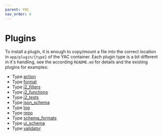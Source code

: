 ```yaml
---
parent: YAC
nav_order: 4
---
```


# Plugins

To install a plugin, it is enough to copy/mount a file into the correct
location in `app/plugin/{type}` of the YAC container. Each plugin type is a bit
different in it's handling, see the according `README.md` for details and the
existing plugins for examples:

  - Type [action](https://github.com/yac-vays/yac/tree/main/app/plugin/action)
  - Type [format](https://github.com/yac-vays/yac/tree/main/app/plugin/format)
  - Type [j2_filters](https://github.com/yac-vays/yac/tree/main/app/plugin/j2_filters)
  - Type [j2_functions](https://github.com/yac-vays/yac/tree/main/app/plugin/j2_functions)
  - Type [j2_tests](https://github.com/yac-vays/yac/tree/main/app/plugin/j2_tests)
  - Type [json_schema](https://github.com/yac-vays/yac/tree/main/app/plugin/json_schema)
  - Type [log](https://github.com/yac-vays/yac/tree/main/app/plugin/log)
  - Type [repo](https://github.com/yac-vays/yac/tree/main/app/plugin/repo)
  - Type [schema_formats](https://github.com/yac-vays/yac/tree/main/app/plugin/schema_formats)
  - Type [ui_schema](https://github.com/yac-vays/yac/tree/main/app/plugin/ui_schema)
  - Type [validator](https://github.com/yac-vays/yac/tree/main/app/plugin/validator)
